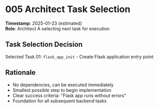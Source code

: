 # 005 Architect Task Selection
**Timestamp**: 2025-01-23 (estimated)  
**Role**: Architect A selecting next task for execution

## Task Selection Decision
Selected Task 01: `flask_app_init` - Create Flask application entry point

## Rationale
- No dependencies, can be executed immediately
- Smallest possible step to begin implementation
- Clear success criteria: "Flask app runs without errors"
- Foundation for all subsequent backend tasks